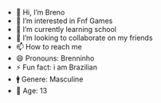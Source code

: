 - 👋 Hi, I’m Breno
- 👀 I’m interested in Fnf Games
- 🌱 I’m currently learning school
- 💞️ I’m looking to collaborate on my friends
- 📫 How to reach me 
- 😄 Pronouns: Brenninho 
- ⚡ Fun fact: i am Brazilian 
- 🚹 Genere: Masculine
-  👀 Age: 13
